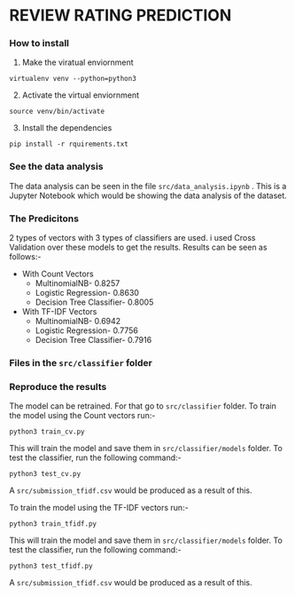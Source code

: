 # REVIEW RATING PREDICTION

### How to install

1. Make the viratual enviornment
```
virtualenv venv --python=python3
```

2. Activate the virtual enviornment
```
source venv/bin/activate
```

3. Install the dependencies
```
pip install -r rquirements.txt
```

### See the data analysis
 The data analysis can be seen in the file `src/data_analysis.ipynb` . This is a Jupyter Notebook which would be showing the data analysis of the dataset.

### The Predicitons
2 types of vectors with 3 types of classifiers are used. i used Cross Validation over these models to get the results. Results can be seen as follows:-
-   With Count Vectors
	-   MultinomialNB- 0.8257    
	-   Logistic Regression- 0.8630  
	-   Decision Tree Classifier- 0.8005
-   With TF-IDF Vectors
	-   MultinomialNB- 0.6942
	-   Logistic Regression- 0.7756    
	-   Decision Tree Classifier- 0.7916	

### Files in the `src/classifier` folder

### Reproduce the results
The model can be retrained. For that go to `src/classifier` folder.
To train the model using the Count vectors run:-
```
python3 train_cv.py
```
This will train the model and save them in `src/classifier/models` folder.
To test the classifier, run the following command:-
```
python3 test_cv.py
``` 
A `src/submission_tfidf.csv`  would be produced as a result of this.

To train the model using the TF-IDF vectors run:-
```
python3 train_tfidf.py
```
This will train the model and save them in `src/classifier/models` folder.
To test the classifier, run the following command:-
```
python3 test_tfidf.py
``` 
A `src/submission_tfidf.csv`  would be produced as a result of this.

